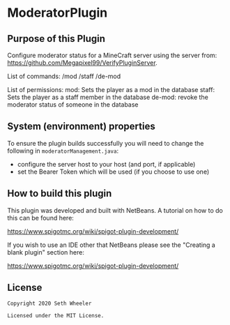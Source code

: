 # ModeratorPlugin

## Purpose of this Plugin

Configure moderator status for a MineCraft server using the server from:
https://github.com/Megapixel99/VerifyPluginServer.

List of commands:
/mod
/staff
/de-mod

List of permissions:
mod: Sets the player as a mod in the database
staff: Sets the player as a staff member in the database
de-mod: revoke the moderator status of someone in the database

## System (environment) properties

To ensure the plugin builds successfully you will need to change the following
in `moderatorManagement.java`:
* configure the server host to your host (and port, if applicable)
* set the Bearer Token which will be used (if you choose to use one)

## How to build this plugin

This plugin was developed and built with NetBeans. A tutorial on how to do
this can be found here:

https://www.spigotmc.org/wiki/spigot-plugin-development/

If you wish to use an IDE other that NetBeans please see the
"Creating a blank plugin" section here:

https://www.spigotmc.org/wiki/spigot-plugin-development/

## License
```
Copyright 2020 Seth Wheeler

Licensed under the MIT License.
```
